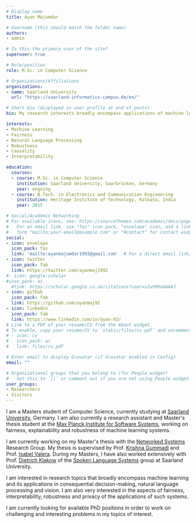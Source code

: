 ```yaml
---
# Display name
title: Ayan Majumdar

# Username (this should match the folder name)
authors:
- admin

# Is this the primary user of the site?
superuser: true

# Role/position
role: M.Sc. in Computer Science

# Organizations/Affiliations
organizations:
- name: Saarland University
  url: "https://saarland-informatics-campus.de/en/"

# Short bio (displayed in user profile at end of posts)
bio: My research interests broadly encompass applications of machine learning in decision-making, NLP and ensuring the fairness, robustness and explainability of such systems. 

interests:
- Machine Learning
- Fairness
- Natural Language Processing
- Robustness
- Causality
- Interpretability

education:
  courses:
  - course: M.Sc. in Computer Science
    institution: Saarland University, Saarbrücken, Germany
    year: ongoing
  - course: B.Tech. in Electronics and Communication Engineering
    institution: Heritage Institute of Technology, Kolkata, India
    year: 2015

# Social/Academic Networking
# For available icons, see: https://sourcethemes.com/academic/docs/page-builder/#icons
#   For an email link, use "fas" icon pack, "envelope" icon, and a link in the
#   form "mailto:your-email@example.com" or "#contact" for contact widget.
social:
- icon: envelope
  icon_pack: fas
  link: 'mailto:ayanmajumdar1992@gmail.com'  # For a direct email link, use "mailto:test@example.org".
- icon: twitter
  icon_pack: fab
  link: https://twitter.com/ayanmaj1992
#- icon: google-scholar
#icon_pack: ai
  #link: https://scholar.google.co.uk/citations?user=sIwtMXoAAAAJ
- icon: github
  icon_pack: fab
  link: https://github.com/ayanmaj92
- icon: linkedin
  icon_pack: fab
  link: https://www.linkedin.com/in/ayan-92/
# Link to a PDF of your resume/CV from the About widget.
# To enable, copy your resume/CV to `static/files/cv.pdf` and uncomment the lines below.
# - icon: cv
#   icon_pack: ai
#   link: files/cv.pdf

# Enter email to display Gravatar (if Gravatar enabled in Config)
email: ""

# Organizational groups that you belong to (for People widget)
#   Set this to `[]` or comment out if you are not using People widget.
user_groups:
- Researchers
- Visitors
---
```


I am a Masters student of Computer Science, currently studying at [Saarland University](https://saarland-informatics-campus.de/), Germany. I am also currently a research assistant and Master's thesis student at the [Max Planck Institute for Software Systems](https://www.mpi-sws.org/), working on fairness, explainability and robustness of machine learning systems. 

I am currently working on my Master's thesis with the [Networked Systems](https://people.mpi-sws.org/~gummadi/) Research Group. My thesis is supervised by Prof. [Krishna Gummadi](https://people.mpi-sws.org/~gummadi/) and Prof. [Isabel Valera](https://ivaleram.github.io/). During my Masters, I have also worked extensively with Prof. [Dietrich Klakow](http://scholar.google.de/citations?user=_HtGYmoAAAAJ&hl=de) of the [Spoken Language Systems](https://www.lsv.uni-saarland.de/) group at Saarland University. 

I am interested in research topics that broadly encompass machine learning and its applications in consequential decision-making, natural language processing and vision. I am also very interested in the aspects of fairness, interpretability, robustness and privacy of the applications of such systems.

I am currently looking for available PhD positions in order to work on challenging and interesting problems in my topics of interest.
